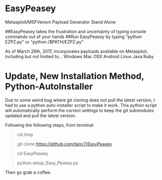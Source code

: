 # EasyPeasey
Metasploit/MSFVenom Payload Generator Stand Alone

##EasyPeasey takes the frustration and uncertainty of typing console commands out of your hands
##Run EasyPeasey by typing "python EZPZ.py" or "python /$PATH/EZPZ.py"

As of March 26th, 2017, incorporates payloads available on Metasploit, including but not limited to...
    Windows
    Mac OSX
    Android
    Linux
    Java
    Ruby

# Update, New Installation Method, Python-AutoInstaller

Due to some weird bug where git cloning does not pull the latest version, I had to use a python auto-installer script to make it work. 
This python script will automatically perform the correct settings to keep the git submodules updated and pull the latest version.

Following the following steps, from terminal:

>cd /tmp

>git clone https://github.com/tanc7/EasyPeasey

>cd EasyPeasey

>python setup_Easy_Peasey.py

Then go grab a coffee. 
